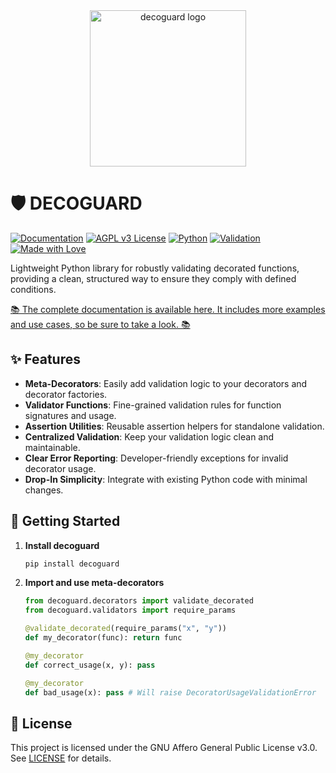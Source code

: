 <div align="center">
  <img src="docs/logo.png" alt="decoguard logo" width="250">
</div>

# 🛡️ DECOGUARD
[![Documentation](https://img.shields.io/badge/View%20Docs-online-blue?logo=readthedocs)](https://decoguard.readthedocs.io/en/latest/)
[![AGPL v3 License](https://img.shields.io/badge/License-AGPL%20v3-blue.svg)](https://www.gnu.org/licenses/agpl-3.0)
[![Python](https://img.shields.io/badge/Python-3.13%2B-blue?logo=python)](https://www.python.org/)
[![Validation](https://img.shields.io/badge/Validation-Yes-brightgreen)](https://docs.python.org/3/glossary.html#term-decorator)
[![Made with Love](https://img.shields.io/badge/Made%20with-%E2%9D%A4-red)](https://gitlab.com/Shacode/decoguard)

Lightweight Python library for robustly validating decorated functions, providing a clean, structured way to ensure they comply with defined conditions.

[📚 The complete documentation is available here. It includes more examples and use cases, so be sure to take a look. 📚](https://decoguard.readthedocs.io/en/latest/)

## ✨ Features

- **Meta-Decorators**: Easily add validation logic to your decorators and decorator factories.
- **Validator Functions**: Fine-grained validation rules for function signatures and usage.
- **Assertion Utilities**: Reusable assertion helpers for standalone validation.
- **Centralized Validation**: Keep your validation logic clean and maintainable.
- **Clear Error Reporting**: Developer-friendly exceptions for invalid decorator usage.
- **Drop-In Simplicity**: Integrate with existing Python code with minimal changes.

## 🚀 Getting Started

1. **Install decoguard**
   ```bash
   pip install decoguard
   ```
2. **Import and use meta-decorators**
   ```python
   from decoguard.decorators import validate_decorated
   from decoguard.validators import require_params

   @validate_decorated(require_params("x", "y"))
   def my_decorator(func): return func

   @my_decorator
   def correct_usage(x, y): pass

   @my_decorator
   def bad_usage(x): pass # Will raise DecoratorUsageValidationError
   ```

## 📄 License

This project is licensed under the GNU Affero General Public License v3.0. See [LICENSE](LICENSE) for details.
